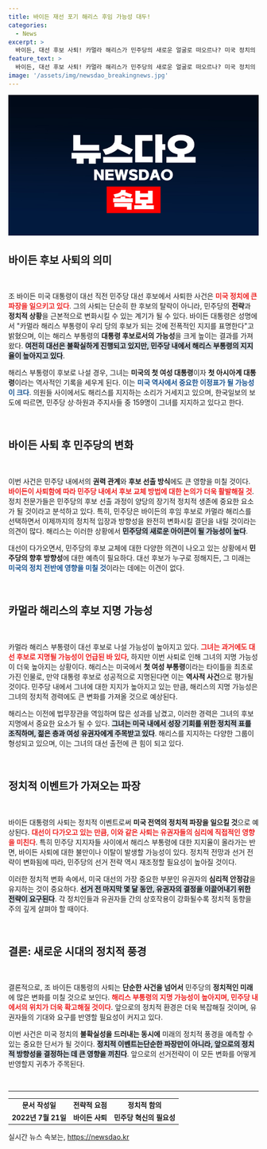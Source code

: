 ```yaml
---
title: 바이든 재선 포기 해리스 후임 가능성 대두!
categories:
  - News
excerpt: >
  바이든, 대선 후보 사퇴! 카멀라 해리스가 민주당의 새로운 얼굴로 떠오르나? 미국 정치의 판도를 바꿀 전환점이 왔다. 클릭해서 자세히 알아보세요!
feature_text: >
  바이든, 대선 후보 사퇴! 카멀라 해리스가 민주당의 새로운 얼굴로 떠오르나? 미국 정치의 판도를 바꿀 전환점이 왔다. 클릭해서 자세히 알아보세요!
image: '/assets/img/newsdao_breakingnews.jpg'
---
```


<p><img src="/assets/img/newsdao_breakingnews.jpg" alt="implanttips 속보" /></p>

<h2 data-ke-size="size26">바이든 후보 사퇴의 의미</h2>

<p data-ke-size="size16">&nbsp;</p> 

<p>조 바이든 미국 대통령이 대선 직전 민주당 대선 후보에서 사퇴한 사건은 <b><span style="color: #ee2323;">미국 정치에 큰 파장을 일으키고 있다</span></b>. 그의 사퇴는 단순히 한 후보의 탈락이 아니라, 민주당의 <b>전략</b>과 <b>정치적 상황</b>을 근본적으로 변화시킬 수 있는 계기가 될 수 있다. 바이든 대통령은 성명에서 "카멀라 해리스 부통령이 우리 당의 후보가 되는 것에 전폭적인 지지를 표명한다"고 밝혔으며, 이는 해리스 부통령의 <b>대통령 후보로서의 가능성</b>을 크게 높이는 결과를 가져왔다. <b><span style="background-color: #21538527;">여전히 대선은 불확실하게 진행되고 있지만, 민주당 내에서 해리스 부통령의 지지율이 높아지고 있다</span></b>. </p>

<p>해리스 부통령이 후보로 나설 경우, 그녀는 <b>미국의 첫 여성 대통령</b>이자 <b>첫 아시아계 대통령</b>이라는 역사적인 기록을 세우게 된다. 이는 <b><span style="color: #1a5490;">미국 역사에서 중요한 이정표가 될 가능성이 크다</span></b>. 의원들 사이에서도 해리스를 지지하는 소리가 거세지고 있으며, 한국일보의 보도에 따르면, 민주당 상·하원과 주지사들 중 159명이 그녀를 지지하고 있다고 한다. </p>

<p data-ke-size="size16">&nbsp;</p>

<h2 data-ke-size="size26">바이든 사퇴 후 민주당의 변화</h2>

<p data-ke-size="size16">&nbsp;</p>

<p>이번 사건은 민주당 내에서의 <b>권력 관계</b>와 <b>후보 선출 방식</b>에도 큰 영향을 미칠 것이다. <b><span style="color: #ee2323;">바이든이 사퇴함에 따라 민주당 내에서 후보 교체 방법에 대한 논의가 더욱 활발해질 것</span></b>. 정치 전문가들은 민주당의 후보 선출 과정이 양당의 장기적 정치적 생존에 중요한 요소가 될 것이라고 분석하고 있다. 특히, 민주당은 바이든의 후임 후보로 카멀라 해리스를 선택하면서 이제까지의 정치적 입장과 방향성을 완전히 변화시킬 결단을 내릴 것이라는 의견이 많다. 해리스는 이러한 상황에서 <b><span style="background-color: #21538527;">민주당의 새로운 아이콘이 될 가능성이 높다</span></b>. </p>

<p>대선이 다가오면서, 민주당의 후보 교체에 대한 다양한 의견이 나오고 있는 상황에서 <b>민주당의 향후 방향성</b>에 대한 예측이 필요하다. 대선 후보가 누구로 정해지든, 그 미래는 <b><span style="color: #1a5490;">미국의 정치 전반에 영향을 미칠 것</span></b>이라는 데에는 이견이 없다. </p>

<p data-ke-size="size16">&nbsp;</p> 

<h2 data-ke-size="size26">카멀라 해리스의 후보 지명 가능성</h2>

<p data-ke-size="size16">&nbsp;</p>

<p>카멀라 해리스 부통령이 대선 후보로 나설 가능성이 높아지고 있다. <b><span style="color: #ee2323;">그녀는 과거에도 대선 후보로 지명될 가능성이 언급된 바 있다</span></b>, 하지만 이번 사퇴로 인해 그녀의 지명 가능성이 더욱 높아지는 상황이다. 해리스는 미국에서 <b>첫 여성 부통령</b>이라는 타이틀을 최초로 가진 인물로, 만약 대통령 후보로 성공적으로 지명된다면 이는 <b>역사적 사건</b>으로 평가될 것이다. 민주당 내에서 그녀에 대한 지지가 높아지고 있는 만큼, 해리스의 지명 가능성은 그녀의 정치적 경력에도 큰 변화를 가져올 것으로 예상된다. </p>

<p>해리스는 이전에 법무장관을 역임하며 많은 성과를 남겼고, 이러한 경력은 그녀의 후보 지명에서 중요한 요소가 될 수 있다. <b><span style="background-color: #21538527;">그녀는 미국 내에서 성장 기회를 위한 정치적 표를 조직하며, 젊은 층과 여성 유권자에게 주목받고 있다</span></b>. 해리스를 지지하는 다양한 그룹이 형성되고 있으며, 이는 그녀의 대선 출전에 큰 힘이 되고 있다. </p>

<p data-ke-size="size16">&nbsp;</p> 

<h2 data-ke-size="size26">정치적 이벤트가 가져오는 파장</h2>

<p data-ke-size="size16">&nbsp;</p>

<p>바이든 대통령의 사퇴는 정치적 이벤트로써 <b>미국 전역의 정치적 파장을 일으킬 것</b>으로 예상된다. <b><span style="color: #ee2323;">대선이 다가오고 있는 만큼, 이와 같은 사퇴는 유권자들의 심리에 직접적인 영향을 미친다</span></b>. 특히 민주당 지지자들 사이에서 해리스 부통령에 대한 지지율이 올라가는 반면, 바이든 사퇴에 대한 불만이나 이탈이 발생할 가능성이 있다. 정치적 전망과 선거 전략이 변화됨에 따라, 민주당의 선거 전략 역시 재조정할 필요성이 높아질 것이다. </p>

<p>이러한 정치적 변화 속에서, 미국 대선의 가장 중요한 부분인 유권자의 <b>심리적 안정감</b>을 유지하는 것이 중요하다. <b><span style="background-color: #21538527;">선거 전 마지막 몇 달 동안, 유권자의 결정을 이끌어내기 위한 전략이 요구된다</span></b>. 각 정치인들과 유권자들 간의 상호작용이 강화될수록 정치적 동향을 주의 깊게 살펴야 할 때이다. </p>

<p data-ke-size="size16">&nbsp;</p> 

<h2 data-ke-size="size26">결론: 새로운 시대의 정치적 풍경</h2>

<p data-ke-size="size16">&nbsp;</p>

<p>결론적으로, 조 바이든 대통령의 사퇴는 <b>단순한 사건을 넘어서</b> 민주당의 <b>정치적인 미래</b>에 많은 변화를 미칠 것으로 보인다. <b><span style="color: #ee2323;">해리스 부통령의 지명 가능성이 높아지며, 민주당 내에서의 위치가 더욱 확고해질 것이다</span></b>. 앞으로의 정치적 환경은 더욱 복잡해질 것이며, 유권자들의 기대와 요구를 반영할 필요성이 커지고 있다. </p>

<p>이번 사건은 미국 정치의 <b>불확실성을 드러내는 동시에</b> 미래의 정치적 풍경을 예측할 수 있는 중요한 단서가 될 것이다. <b><span style="background-color: #21538527;">정치적 이벤트는단순한 파장만이 아니라, 앞으로의 정치적 방향성을 결정하는 데 큰 영향을 끼친다</span></b>. 앞으로의 선거전략이 이 모든 변화를 어떻게 반영할지 귀추가 주목된다. </p>

<p data-ke-size="size16">&nbsp;</p> 

<hr>

<table style="width: 100%; border-collapse: collapse;">
    <tbody>
        <tr>
            <td style="text-align: center; height: 17px;"><b>문서 작성일</b></td>
            <td style="text-align: center; height: 17px;"><b>전략적 요점</b></td>
            <td style="text-align: center; height: 17px;"><b>정치적 함의</b></td>
        </tr>
        <tr>
            <td style="text-align: center; height: 17px;"><b>2022년 7월 21일</b></td>
            <td style="text-align: center; height: 17px;"><b>바이든 사퇴</b></td>
            <td style="text-align: center; height: 17px;"><b>민주당 혁신의 필요성</b></td>
        </tr>
    </tbody>
</table>
실시간 뉴스 속보는, <a href="https://newsdao.kr" rel="dofollow">https://newsdao.kr</a>


